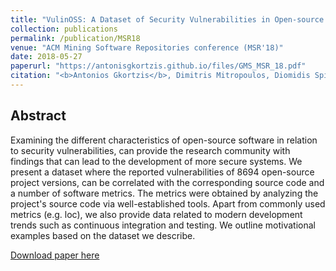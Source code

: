 ```yaml
---
title: "VulinOSS: A Dataset of Security Vulnerabilities in Open-source Systems"
collection: publications
permalink: /publication/MSR18
venue: "ACM Mining Software Repositories conference (MSR'18)"
date: 2018-05-27
paperurl: "https://antonisgkortzis.github.io/files/GMS_MSR_18.pdf"
citation: "<b>Antonios Gkortzis</b>, Dimitris Mitropoulos, Diomidis Spinellis. &quot;VulinOSS: A Dataset of Security Vulnerabilities in Open-source Systems.&quot; <i>ACM Mining Software Repositories conference (MSR'18)</i>."
---
```



## Abstract
Examining the different characteristics of open-source software in relation to security vulnerabilities, can provide the research community with findings that can lead to the development of more secure systems. We present a dataset where the reported vulnerabilities of 8694 open-source project versions, can be correlated with  the corresponding source code  and a number of software metrics. The metrics were obtained by analyzing the project's source code via well-established tools. Apart from commonly used metrics (e.g. loc), we also provide data related to modern development trends such as continuous integration and testing. We outline motivational examples  based on the dataset we describe.

[Download paper here](https://antonisgkortzis.github.io/files/GMS_MSR_18.pdf)